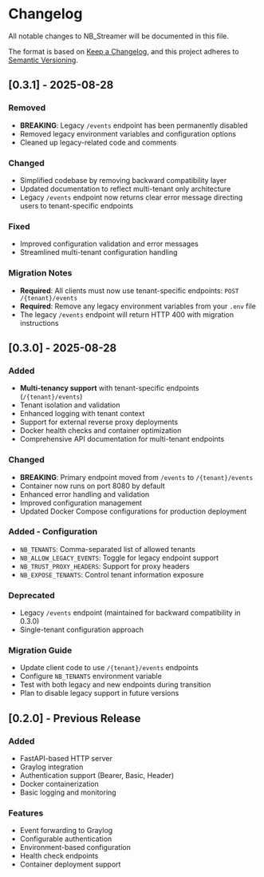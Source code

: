 # Changelog

All notable changes to NB_Streamer will be documented in this file.

The format is based on [Keep a Changelog](https://keepachangelog.com/en/1.0.0/),
and this project adheres to [Semantic Versioning](https://semver.org/spec/v2.0.0.html).

## [0.3.1] - 2025-08-28

### Removed
- **BREAKING**: Legacy `/events` endpoint has been permanently disabled
- Removed legacy environment variables and configuration options
- Cleaned up legacy-related code and comments

### Changed
- Simplified codebase by removing backward compatibility layer
- Updated documentation to reflect multi-tenant only architecture
- Legacy `/events` endpoint now returns clear error message directing users to tenant-specific endpoints

### Fixed
- Improved configuration validation and error messages
- Streamlined multi-tenant configuration handling

### Migration Notes
- **Required**: All clients must now use tenant-specific endpoints: `POST /{tenant}/events`
- **Required**: Remove any legacy environment variables from your `.env` file
- The legacy `/events` endpoint will return HTTP 400 with migration instructions

## [0.3.0] - 2025-08-28

### Added
- **Multi-tenancy support** with tenant-specific endpoints (`/{tenant}/events`)
- Tenant isolation and validation
- Enhanced logging with tenant context
- Support for external reverse proxy deployments
- Docker health checks and container optimization
- Comprehensive API documentation for multi-tenant endpoints

### Changed
- **BREAKING**: Primary endpoint moved from `/events` to `/{tenant}/events`
- Container now runs on port 8080 by default
- Enhanced error handling and validation
- Improved configuration management
- Updated Docker Compose configurations for production deployment

### Added - Configuration
- `NB_TENANTS`: Comma-separated list of allowed tenants
- `NB_ALLOW_LEGACY_EVENTS`: Toggle for legacy endpoint support
- `NB_TRUST_PROXY_HEADERS`: Support for proxy headers
- `NB_EXPOSE_TENANTS`: Control tenant information exposure

### Deprecated
- Legacy `/events` endpoint (maintained for backward compatibility in 0.3.0)
- Single-tenant configuration approach

### Migration Guide
- Update client code to use `/{tenant}/events` endpoints
- Configure `NB_TENANTS` environment variable
- Test with both legacy and new endpoints during transition
- Plan to disable legacy support in future versions

## [0.2.0] - Previous Release

### Added
- FastAPI-based HTTP server
- Graylog integration
- Authentication support (Bearer, Basic, Header)
- Docker containerization
- Basic logging and monitoring

### Features
- Event forwarding to Graylog
- Configurable authentication
- Environment-based configuration
- Health check endpoints
- Container deployment support
